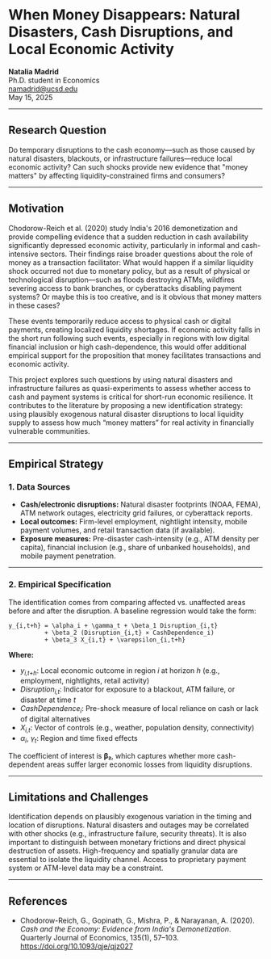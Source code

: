 # When Money Disappears: Natural Disasters, Cash Disruptions, and Local Economic Activity

**Natalia Madrid**  
Ph.D. student in Economics  
namadrid@ucsd.edu  
May 15, 2025

---

## Research Question

Do temporary disruptions to the cash economy—such as those caused by natural disasters, blackouts, or infrastructure failures—reduce local economic activity? Can such shocks provide new evidence that "money matters" by affecting liquidity-constrained firms and consumers?

---

## Motivation

Chodorow-Reich et al. (2020) study India's 2016 demonetization and provide compelling evidence that a sudden reduction in cash availability significantly depressed economic activity, particularly in informal and cash-intensive sectors. Their findings raise broader questions about the role of money as a transaction facilitator: What would happen if a similar liquidity shock occurred not due to monetary policy, but as a result of physical or technological disruption—such as floods destroying ATMs, wildfires severing access to bank branches, or cyberattacks disabling payment systems? Or maybe this is too creative, and is it obvious that money matters in these cases?

These events temporarily reduce access to physical cash or digital payments, creating localized liquidity shortages. If economic activity falls in the short run following such events, especially in regions with low digital financial inclusion or high cash-dependence, this would offer additional empirical support for the proposition that money facilitates transactions and economic activity.

This project explores such questions by using natural disasters and infrastructure failures as quasi-experiments to assess whether access to cash and payment systems is critical for short-run economic resilience. It contributes to the literature by proposing a new identification strategy: using plausibly exogenous natural disaster disruptions to local liquidity supply to assess how much “money matters” for real activity in financially vulnerable communities.

---

## Empirical Strategy

### 1. Data Sources

- **Cash/electronic disruptions:** Natural disaster footprints (NOAA, FEMA), ATM network outages, electricity grid failures, or cyberattack reports.  
- **Local outcomes:** Firm-level employment, nightlight intensity, mobile payment volumes, and retail transaction data (if available).  
- **Exposure measures:** Pre-disaster cash-intensity (e.g., ATM density per capita), financial inclusion (e.g., share of unbanked households), and mobile payment penetration.  

---

### 2. Empirical Specification

The identification comes from comparing affected vs. unaffected areas before and after the disruption. A baseline regression would take the form:

```
y_{i,t+h} = \alpha_i + \gamma_t + \beta_1 Disruption_{i,t} 
          + \beta_2 (Disruption_{i,t} × CashDependence_i) 
          + \beta_3 X_{i,t} + \varepsilon_{i,t+h}
```





**Where:**

- *y<sub>i,t+h</sub>*: Local economic outcome in region *i* at horizon *h* (e.g., employment, nightlights, retail activity)  
- *Disruption<sub>i,t</sub>*: Indicator for exposure to a blackout, ATM failure, or disaster at time *t*  
- *CashDependence<sub>i</sub>*: Pre-shock measure of local reliance on cash or lack of digital alternatives  
- *X<sub>i,t</sub>*: Vector of controls (e.g., weather, population density, connectivity)  
- *α<sub>i</sub>*, *γ<sub>t</sub>*: Region and time fixed effects  

The coefficient of interest is **β₂**, which captures whether more cash-dependent areas suffer larger economic losses from liquidity disruptions.

---

## Limitations and Challenges

Identification depends on plausibly exogenous variation in the timing and location of disruptions. Natural disasters and outages may be correlated with other shocks (e.g., infrastructure failure, security threats). It is also important to distinguish between monetary frictions and direct physical destruction of assets. High-frequency and spatially granular data are essential to isolate the liquidity channel. Access to proprietary payment system or ATM-level data may be a constraint.

---

## References

- Chodorow-Reich, G., Gopinath, G., Mishra, P., & Narayanan, A. (2020). *Cash and the Economy: Evidence from India's Demonetization*. Quarterly Journal of Economics, 135(1), 57–103. https://doi.org/10.1093/qje/qjz027

